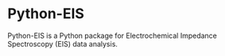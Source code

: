 # Python-EIS
Python-EIS is a Python package for Electrochemical Impedance Spectroscopy (EIS) data analysis.
